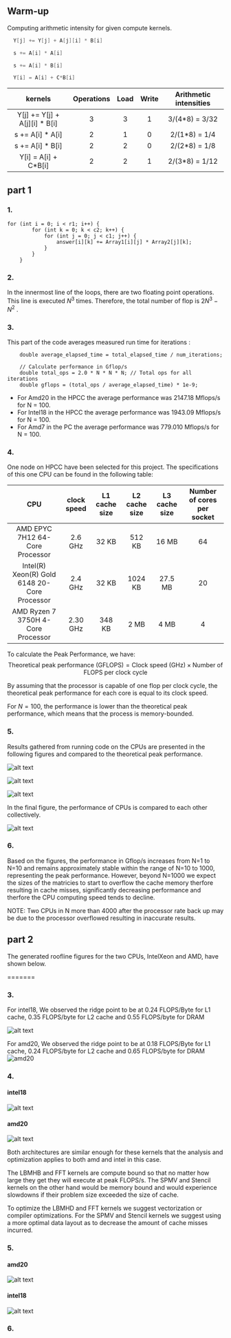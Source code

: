 ## Warm-up

Computing arithmetic intensity for given compute kernels. 

```C
  Y[j] += Y[j] + A[j][i] * B[i]
```

```C
  s += A[i] * A[i]
```

```C
  s += A[i] * B[i]
```

```C
  Y[i] = A[i] + C*B[i]
```

|kernels| Operations | Load | Write | Arithmetic intensities |
|:-:|:----------:|:----:|:-----:|:----------------------:|
| Y[j] += Y[j] + A[j][i] * B[i] |      3     |   3  |   1   |     3/(4*8) = 3/32     |
| s += A[i] * A[i] |      2     |   1  |   0   |      2/(1*8) = 1/4     |
| s += A[i] * B[i] |      2     |   2  |   0   |      2/(2*8) = 1/8     |
| Y[i] = A[i] + C*B[i] |      2     |   2  |   1   |     2/(3*8) = 1/12     |


## part 1
### 1. 

```
for (int i = 0; i < r1; i++) {
        for (int k = 0; k < c2; k++) {
            for (int j = 0; j < c1; j++) {
                answer[i][k] += Array1[i][j] * Array2[j][k];
            }
        }
    }
```

### 2. 
In the innermost line of the loops, there are two floating point operations. This line is executed $N^3$
 times. Therefore, the total number of flop is $2N^3-N^2$
.

### 3.
This part of the code averages measured run time for iterations :

```
    double average_elapsed_time = total_elapsed_time / num_iterations;

    // Calculate performance in Gflop/s
    double total_ops = 2.0 * N * N * N; // Total ops for all iterations
    double gflops = (total_ops / average_elapsed_time) * 1e-9;
```

- For Amd20 in the HPCC the average performance was 2147.18 Mflops/s for N = 100. 
- For Intel18 in the HPCC the average performance was 1943.09 Mflops/s for N = 100. 
- For Amd7 in the PC the average performance was 779.010 Mflops/s for N = 100. 



### 4. 

One node on HPCC have been selected for this project. The specifications of this one CPU can be found in the following table:

| CPU                             | clock speed | L1 cache size | L2 cache size | L3 cache size | Number of cores per socket |
|:-------------------------------:|:-----------:|:-------------:|:-------------:|:-------------:|:--------------------------:|
| AMD EPYC 7H12 64-Core Processor    | $2.6$ GHz   | $32$ KB       | $512$ KB      | $16$ MB       | 64                         |
| Intel(R) Xeon(R) Gold 6148 20-Core Processor    | $2.4$ GHz  | $32$ KB       | $1024$ KB      | $27.5$ MB       | 20     |
| AMD Ryzen 7 3750H 4-Core Processor | $2.30$ GHz  | $348$ KB       | $2$ MB      | $4$ MB       | 4                         |

To calculate the Peak Performance, we have:
$$\text{Theoretical peak performance (GFLOPS)} = \text{Clock speed (GHz)} \times \text{Number of FLOPS per clock cycle}$$

By assuming that the processor is capable of one flop per clock cycle, the theoretical peak performance for each core is equal to its clock speed.

For $N=100$, the performance is lower than the theoretical peak performance, which means that the process is memory-bounded.


### 5. 
Results gathered from running code on the CPUs are presented in the following figures and compared to the theoretical peak performance.

![alt text](./Visualization/amd20.png)

![alt text](./Visualization/intel18.png)

![alt text](./Visualization/amd7.png)

In the final figure, the performance of CPUs is compared to each other collectively.

![alt text](./Visualization/compare.png)

### 6. 
Based on the figures, the performance in Gflop/s increases from N=1 to N=10 and remains approximately stable within the range of N=10 to 1000, representing the peak performance. However, beyond N=1000 we expect the sizes of the matricies to start to overflow the cache memory therfore resulting in cache misses, significantly decreasing performance and therfore the CPU computing speed tends to decline.

NOTE: Two CPUs in N more than 4000 after the processor rate back up may be due to the processor overflowed resulting in inaccurate results.


## part 2

The generated roofline figures for the two CPUs, IntelXeon and AMD, have shown below.


=======
### 3.
For intel18, We observed the ridge point to be at 0.24 FLOPS/Byte for L1 cache, 0.35 FLOPS/byte for L2 cache and 0.55 FLOPS/byte for DRAM

![alt text](./Visualization/roofline_intel18.png)


For amd20, We observed the ridge point to be at 0.18 FLOPS/Byte for L1 cache, 0.24 FLOPS/byte for L2 cache and 0.65 FLOPS/byte for DRAM
![amd20](./Visualization/amd20_roofline_3-1.png)

### 4. 

#### intel18
![alt text](./Visualization/roofline_intel18_4Kernels.png)

#### amd20
![alt text](./Visualization/amd20_roofline_3_4kernels.png)

Both architectures are similar enough for these kernels that the analysis and optimization applies to both amd and intel in this case.

The LBMHB and FFT kernels are compute bound so that no matter how large they get they will execute at peak FLOPS/s.
The SPMV and Stencil kernels on the other hand would be memory bound and would experience slowdowns if their problem size exceeded the size of cache.

To optimize the LBMHD and FFT kernels we suggest vectorization or compiler optimizations. For the SPMV and Stencil kernels we suggest using a more optimal data layout as to decrease the amount of cache misses incurred.



### 5. 

#### amd20
![alt text](./Visualization/amd20_roofline_warmup.png)

#### intel18
![alt text](./Visualization/roofline_intel18_Warmups.png)

### 6. 
